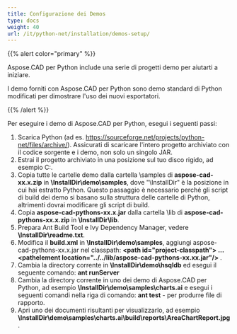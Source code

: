 ```yaml
---
title: Configurazione dei Demos
type: docs
weight: 40
url: /it/python-net/installation/demos-setup/
---
```


{{% alert color="primary" %}}

Aspose.CAD per Python include una serie di progetti demo per aiutarti a iniziare.

I demo forniti con Aspose.CAD per Python sono demo standard di Python modificati per dimostrare l'uso dei nuovi esportatori.

{{% /alert %}}

Per eseguire i demo di Aspose.CAD per Python, esegui i seguenti passi:

1. Scarica Python (ad es. https://sourceforge.net/projects/python-net/files/archive/). Assicurati di scaricare l'intero progetto archiviato con il codice sorgente e i demo, non solo un singolo JAR.
1. Estrai il progetto archiviato in una posizione sul tuo disco rigido, ad esempio C:\.
1. Copia tutte le cartelle demo dalla cartella \samples di **aspose-cad-xx.x.zip** in **\InstallDir\demo\samples**, dove "\InstallDir" è la posizione in cui hai estratto Python. Questo passaggio è necessario perché gli script di build dei demo si basano sulla struttura delle cartelle di Python, altrimenti dovrai modificare gli script di build.
1. Copia **aspose-cad-pythons-xx.x.jar** dalla cartella \lib di **aspose-cad-pythons-xx.x.zip** in **\InstallDir\lib**.
1. Prepara Ant Build Tool e Ivy Dependency Manager, vedere **\InstallDir\readme.txt**.
1. Modifica il **build.xml** in **\InstallDir\demo\samples**, aggiungi aspose-cad-pythons-xx.x.jar nel classpath:
   **\<path id="project-classpath"> ... \<pathelement location="../../lib/aspose-cad-pythons-xx.xx.jar"/> </path>**.
1. Cambia la directory corrente in **\InstallDir\demo\hsqldb** ed esegui il seguente comando:
   **ant runServer**
1. Cambia la directory corrente in uno dei demo di Aspose.CAD per Python, ad esempio **\InstallDir\demo\samples\charts.ai** e esegui i seguenti comandi nella riga di comando:
   **ant test** - per produrre file di rapporto.
1. Apri uno dei documenti risultanti per visualizzarlo, ad esempio **\InstallDir\demo\samples\charts.ai\build\reports\AreaChartReport.jpg**.
